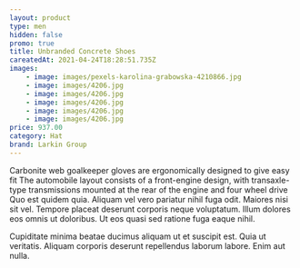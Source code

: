 ```yaml
---
layout: product
type: men
hidden: false
promo: true
title: Unbranded Concrete Shoes
careatedAt: 2021-04-24T18:28:51.735Z
images:
    - image: images/pexels-karolina-grabowska-4210866.jpg
    - image: images/4206.jpg
    - image: images/4206.jpg
    - image: images/4206.jpg
    - image: images/4206.jpg
    - image: images/4206.jpg
price: 937.00
category: Hat
brand: Larkin Group
---
```

Carbonite web goalkeeper gloves are ergonomically designed to give easy fit
The automobile layout consists of a front-engine design, with transaxle-type transmissions mounted at the rear of the engine and four wheel drive
Quo est quidem quia. Aliquam vel vero pariatur nihil fuga odit. Maiores nisi sit vel. Tempore placeat deserunt corporis neque voluptatum. Illum dolores eos omnis ut doloribus. Ut eos quasi sed ratione fuga eaque nihil.
 Cupiditate minima beatae ducimus aliquam ut et suscipit est. Quia ut veritatis. Aliquam corporis deserunt repellendus laborum labore. Enim aut nulla.
    
